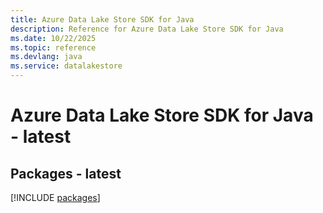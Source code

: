 ```yaml
---
title: Azure Data Lake Store SDK for Java
description: Reference for Azure Data Lake Store SDK for Java
ms.date: 10/22/2025
ms.topic: reference
ms.devlang: java
ms.service: datalakestore
---
```

# Azure Data Lake Store SDK for Java - latest
## Packages - latest
[!INCLUDE [packages](data-lake-store-index.md)]